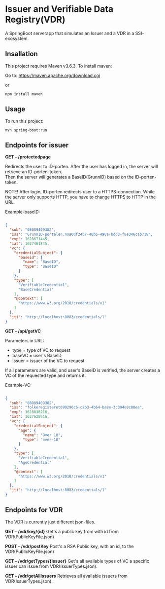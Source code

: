 # Issuer and Verifiable Data Registry(VDR)

A SpringBoot serverapp that simulates an Issuer and a VDR in a SSI-ecosystem.


## Insallation
This project requires Maven v3.6.3. To install maven:

Go to: https://maven.apache.org/download.cgi

or

```node
npm install maven
```

## Usage
To run this project:

```maven
mvn spring-boot:run
```


## Endpoints for issuer

**GET - /protectedpage**

Redirects the user to ID-porten. After the user has logged in, the server will retrieve an ID-porten-token.  
Then the server will generates a BaseID(GrunnID) based on the ID-porten-token.

NOTE! After login, ID-porten redirects user to a HTTPS-connection. While the server only supports HTTP, you have to change HTTPS to HTTP in the URL.

Example-baseID:

```json

{
  "sub": "08089409382",
  "iss": "GrunnID-portalen.noa0df24b7-40b5-498a-bdd3-f8e346cab718",
  "exp": 1628671445,
  "iat": 1627461845,
  "vc": {
    "credentialSubject": {
      "baseid": {
        "name": "BaseID",
        "type": "BaseID"
      }
    },
    "type": [
      "VerifiableCredential",
      "BaseCredential"
    ],
    "@context": [
      "https://www.w3.org/2018/credentials/v1"
    ]
  },
  "jti": "http://localhost:8083/credentials/1"
}

```


**GET - /api/getVC**

Parameters in URL: 
 * type = type of VC to request
 * baseVC = user's BaseID
 * issuer = issuer of the VC to request

If all parameters are valid, and user's BaseID is verified, the server creates a VC of the requested type and returns it.

Example-VC:

```json

{
  "sub": "08089409382",
  "iss": "folkeregisteret699296c6-c2b3-4b64-ba8e-3c394e8c00ea",
  "exp": 1628838216,
  "iat": 1627628616,
  "vc": {
    "credentialSubject": {
      "age": {
        "name": "Over 18",
        "type": "over-18"
      }
    },
    "type": [
      "VerifiableCredential",
      "AgeCredential"
    ],
    "@context": [
      "https://www.w3.org/2018/credentials/v1"
    ]
  },
  "jti": "http://localhost:8083/credentials/1"
}

```




## Endpoints for VDR

The VDR is currently just different json-files. 

**GET - /vdr/key/{id}**
Get's a public key from with id from VDR(PublicKeyFile.json)


**POST - /vdr/postKey**
Post's a RSA Public key, with an id, to the VDR(PublicKeyFile.json) 

**GET - /vdr/getTypes/{issuer}**
Get's all available types of VC a specific issuer can issue from VDR(IssuerTypes.json).

**GET - /vdr/getAllIssuers**
Retrieves all available issuers from VDR(IssuerTypes.json).



 


